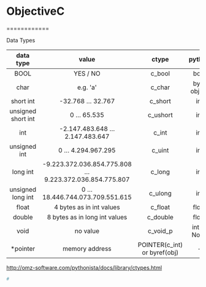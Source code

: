 # ObjectiveC
============
<br>

Data Types<br>

| data type | value | ctype | python | value |
| :---: | :---: | :---: | :---: | :---: |
| BOOL | YES / NO | c_bool | bool | True / False |
| char | e.g. 'a' | c_char | byte object | e.g. 97 |
| short int | -32.768 … 32.767 | c_short | int | e.g. 32000 |
| unsigned short int | 0 … 65.535 | c_ushort | int | e.g. 65000 |
| int | -2.147.483.648 … 2.147.483.647 | c_int | int | e.g. 2000000000 |
| unsigned int | 0 … 4.294.967.295 | c_uint | int | e.g. 4000000000 |
| long int | -9.223.372.036.854.775.808 … 9.223.372.036.854.775.807 | c_long | int | e.g. 9000000000000000000 |
| unsigned long int | 0 … 18.446.744.073.709.551.615 | c_ulong | int | ... |
| float | 4 bytes as in int values | c_float | float | ... |
| double | 8 bytes as in long int values | c_double | float | ... |
| void | no value | c_void_p | int or None | no value |
| \*pointer | memory address | POINTER(c_int) or byref(obj) | - | - |

http://omz-software.com/pythonista/docs/library/ctypes.html

```python
# 
```
